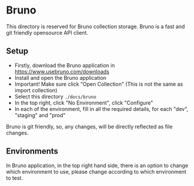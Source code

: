 # Bruno

This directory is reserved for Bruno collection storage. Bruno is a fast and
git friendly opensource API client.

## Setup

- Firstly, download the Bruno application in https://www.usebruno.com/downloads
- Install and open the Bruno application
- Important! Make sure click "Open Collection" (This is not the same as import collection)
- Select this directory `./docs/bruno`
- In the top right, click "No Environment", click "Configure"
- In each of the environment, fill in all the required details, for each "dev", "staging" and "prod"

Bruno is git friendly, so, any changes, will be directly reflected as file changes.

## Environments

In Bruno application, in the top right hand side, there is an option to change
which environment to use, please change according to which environment to test.
